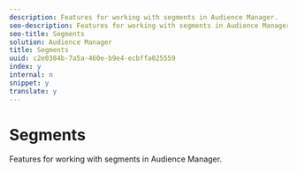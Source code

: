 ```yaml
---
description: Features for working with segments in Audience Manager.
seo-description: Features for working with segments in Audience Manager.
seo-title: Segments
solution: Audience Manager
title: Segments
uuid: c2e0384b-7a5a-460e-b9e4-ecbffa025559
index: y
internal: n
snippet: y
translate: y
---
```


# Segments

Features for working with segments in Audience Manager.

